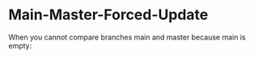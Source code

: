 # Main-Master-Forced-Update
When you cannot compare branches main and master because main is empty:
